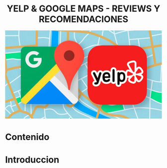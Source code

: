 # <h1 align=center> **YELP & GOOGLE MAPS - REVIEWS Y RECOMENDACIONES** </h1>

<p align=center><img src=Imagenes/Yelp_y_google.png><p>

# Contenido

# Introduccion

